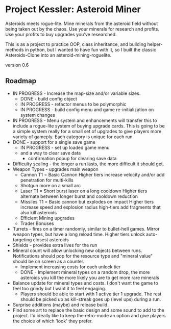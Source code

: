 # Project Kessler: Asteroid Miner

Asteroids meets rogue-lite. Mine minerals from the asteroid field without being taken out by the chaos. Use your minerals for research and profits. Use your profits to buy upgrades you've researched.

This is as a project to practice OOP, class inheritance, and building helper-methods in python, but I wanted to have fun with it, so I built the classic Asteroids-Clone into an asteroid-mining-roguelite.

version 0.6

## Roadmap
- IN PROGRESS - Increase the map-size and/or variable sizes.
    - DONE - build config object
    - IN PROGRESS - refactor menus to be polymorphic
    - IN PROGRESS - build config menu and game re-initialization on system changes
- IN PROGRESS - Menu system and enhancements will transfer this to include a rogue-lite system of buying upgrade cards. This is going to be a simple system really for a small set of upgrades to give players more variety of gameply. Each category is unique for each run.
- DONE - support for a single save game
    - IN PROGRESS - set up loaded game menu
    - and a way to clear save data
        - confirmation popup for clearing save data
- Difficulty scaling - the longer a run lasts, the more difficult it should get.
- Weapon Types - upgrades main weapon
    - Cannon
        T1 = Basic Cannon
        Higher tiers increase velocity and/or add penetration for multi-kills
    - Shotgun 
        more on a small arc
    - Laser
        T1 = Short burst laser on a long cooldown
        Higher tiers alternate between longer burst and cooldown reduction
    - Missiles
        T1 = Basic cannon but explodes on impact
        Higher tiers increase speed and explosion radius high-tiers add fragments that also kill asteroids
    - Efficient Mining upgrades
    - Trader Bonuses
- Turrets - fires on a timer randomly, similar to bullet-hell games. Mirror weapon types, but have a long reload time. Higher tiers unlock auto-targeting closest asteroids
- Shields - provides extra lives for the run
- Mineral count will allow unlocking new objects between runs. Notifications should pop for the resource type and "mineral value" should be on screen as a counter.
    - Implement increasing costs for each unlock tier
    - DONE - Implement mineral types on a random drop, the more asteroids you kill the more likely you are to get more rare minerals
- Balance update for mineral types and costs. I don't want the game to feel too grindy but I want it to feel engaging. 
    - Players should be able to start with 1 active tier 1 upgrade. The rest should be picked up as kill-streak goes up (level ups) during a run. 
- Surprise additions (maybe) and release build.
- Find some art to replace the basic design and some sound to add to the project. I'd ideally like to keep the retro-mode an option and give players the choice of which 'look' they prefer.